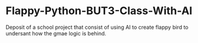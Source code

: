 # Flappy-Python-BUT3-Class-With-AI
Deposit of a school project that consist of using AI to create flappy bird to undersant how the gmae logic is behind.
